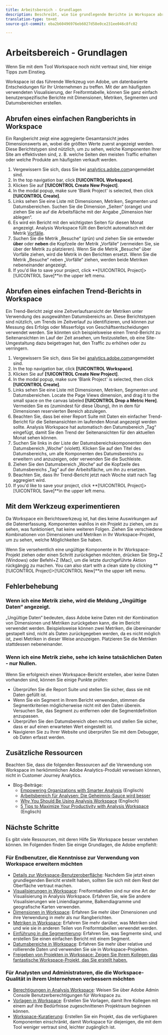 ```yaml
---
title: Arbeitsbereich - Grundlagen
description: Beschreibt, wie Sie grundlegende Berichte in Workspace abrufen
translation-type: tm+mt
source-git-commit: eba2b60496976eb6027d58e0ce231ee046c8fc02

---
```



# Arbeitsbereich - Grundlagen

Wenn Sie mit dem Tool Workspace noch nicht vertraut sind, hier einige Tipps zum Einstieg.

Workspace ist das führende Werkzeug von Adobe, um datenbasierte Entscheidungen für Ihr Unternehmen zu treffen. Mit der am häufigsten verwendeten Visualisierung, der Freiformtabelle, können Sie ganz einfach benutzerspezifische Berichte mit Dimensionen, Metriken, Segmenten und Datumsbereichen erstellen.

## Abrufen eines einfachen Rangberichts in Workspace

Ein Rangbericht zeigt eine aggregierte Gesamtansicht jedes Dimensionswerts an, wobei die größten Werte zuerst angezeigt werden. Diese Berichtstypen sind nützlich, um zu sehen, welche Komponenten Ihrer Site am effektivsten sind, z. B. welche Seiten den meisten Traffic erhalten oder welche Produkte am häufigsten verkauft werden.

1. Vergewissern Sie sich, dass Sie bei [analytics.adobe.com](https://analytics.adobe.com)angemeldet sind.
1. In the top navigation bar, click **[!UICONTROL Workspace]**.
1. Klicken Sie auf **[!UICONTROL Create New Project]**.
1. In the modal popup, make sure &#39;Blank Project&#39; is selected, then click **[!UICONTROL Create]**.
1. Links sehen Sie eine Liste mit Dimensionen, Metriken, Segmenten und Datumsbereichen. Suchen Sie die Dimension „Seiten“ (orange) und ziehen Sie sie auf die Arbeitsfläche mit der Angabe „Dimension hier ablegen“.
1. Es wird ein Bericht mit den wichtigsten Seiten für diesen Monat angezeigt. Analysis Workspace füllt den Bericht automatisch mit der Metrik [Vorfälle](https://docs.adobe.com/content/help/en/analytics/components/variables/metrics/metrics-occurrences.html).
1. Suchen Sie die Metrik „Besuche“ (grün) und ziehen Sie sie entweder **über** oder **neben** die Kopfzeile der Metrik „Vorfälle“ (vermeiden Sie, sie über der Metrik zu platzieren). Wenn Sie die Metrik „Besuche“ über Vorfälle ziehen, wird die Metrik in den Berichten ersetzt. Wenn Sie die Metrik „Besuche“ neben „Vorfälle“ ziehen, werden beide Metriken nebeneinander angezeigt.
1. If you&#39;d like to save your project, click **[!UICONTROL Project]>[!UICONTROL Save]**in the upper left menu.

## Abrufen eines einfachen Trend-Berichts in Workspace

Ein Trend-Bericht zeigt eine Zeitverlaufsansicht der Metriken unter Verwendung des ausgewählten Datumsbereichs an. Diese Berichtstypen sind nützlich, um Trends im Zeitverlauf zu identifizieren, und können zur Messung des Erfolgs oder Misserfolgs von Geschäftsentscheidungen verwendet werden. Sie könnten sich beispielsweise einen Trend-Bericht zu Seitenansichten im Lauf der Zeit ansehen, um festzustellen, ob eine Site-Umgestaltung dazu beigetragen hat, den Traffic zu erhöhen oder zu verringern.

1. Vergewissern Sie sich, dass Sie bei [analytics.adobe.com](https://analytics.adobe.com)angemeldet sind.
1. In the top navigation bar, click **[!UICONTROL Workspace]**.
1. Klicken Sie auf **[!UICONTROL Create New Project]**.
1. In the modal popup, make sure &#39;Blank Project&#39; is selected, then click **[!UICONTROL Create]**.
1. Links sehen Sie eine Liste mit Dimensionen, Metriken, Segmenten und Datumsbereichen. Locate the Page Views dimension, and drag it to the small space on the canvas labeled **[!UICONTROL Drop a Metric Here]**. Vermeiden Sie es (zumindest für diese Übung), ihn in dem für Dimensionen reservierten Bereich abzulegen.
1. Beachten Sie, dass bei einer Report Suite mit Daten ein einfacher Trend-Bericht für die Seitenansichten im laufenden Monat angezeigt werden sollte. Analysis Workspace hat automatisch den Datumsbereich „Tag“ eingefügt, damit Sie den Trend der Seitenansichten für den aktuellen Monat sehen können.
1. Suchen Sie links in der Liste der Datumsbereichskomponenten den Datumsbereich „Woche“ (violett). Klicken Sie auf den Titel des Datumsbereichs, um alle Komponenten des Datumsbereichs zu erweitern und anzuzeigen, oder verwenden Sie die Suchleiste.
1. Ziehen Sie den Datumsbereich „Woche“ auf die Kopfzeile des Datumsbereichs „Tag“ auf der Arbeitsfläche, um ihn zu ersetzen.
1. Beachten Sie, dass Ihr Trend-Bericht jetzt nach Woche statt nach Tag aggregiert wird.
1. If you&#39;d like to save your project, click **[!UICONTROL Project]>[!UICONTROL Save]**in the upper left menu.

## Mit dem Werkzeug experimentieren

Da Workspace ein Berichtswerkzeug ist, hat dies keine Auswirkungen auf die Datenerfassung. Komponenten wahllos in ein Projekt zu ziehen, um zu sehen, was funktioniert, hat keine weiteren Folgen. Ziehen Sie verschiedene Kombinationen von Dimensionen und Metriken in Ihr Workspace-Projekt, um zu sehen, welche Möglichkeiten Sie haben.

Wenn Sie versehentlich eine ungültige Komponente in Ihr Workspace-Projekt ziehen oder einen Schritt zurückgehen möchten, drücken Sie Strg+Z (Windows) oder Befehl+Z (Mac), um die letzte durchgeführte Aktion rückgängig zu machen. You can also start with a clean slate by clicking **[!UICONTROL Project]>[!UICONTROL New]**in the upper left menu.

## Fehlerbehebung

### Wenn ich eine Metrik ziehe, wird die Meldung „Ungültige Daten“ angezeigt.

„Ungültige Daten“ bedeuten, dass Adobe keine Daten mit der Kombination von Dimensionen und Metriken zurückgeben kann, die im Bericht verwendet werden. Beispielsweise können zwei Metriken, die übereinander gestapelt sind, nicht als Daten zurückgegeben werden, da es nicht möglich ist, zwei Metriken in dieser Weise anzuzeigen. Platzieren Sie die Metriken stattdessen nebeneinander.

### Wenn ich eine Metrik ziehe, sehe ich keine tatsächlichen Daten - nur Nullen.

Wenn Sie erfolgreich einen Workspace-Bericht erstellen, aber keine Daten vorhanden sind, können Sie einige Punkte prüfen:

* Überprüfen Sie die Report Suite und stellen Sie sicher, dass sie mit Daten gefüllt ist.
* Wenn Sie ein Segment in Ihrem Bericht verwenden, stimmen die Segmentkriterien möglicherweise nicht mit den Daten überein. Versuchen Sie, das Segment zu entfernen oder die Segmentdefinition anzupassen.
* Überprüfen Sie den Datumsbereich oben rechts und stellen Sie sicher, dass er auf einen erwarteten Wert eingestellt ist.
* Navigieren Sie zu Ihrer Website und überprüfen Sie mit dem Debugger, ob Daten erfasst werden.

## Zusätzliche Ressourcen

Beachten Sie, dass die folgenden Ressourcen auf die Verwendung von Workspace im herkömmlichen Adobe Analytics-Produkt verweisen können, nicht in Customer Journey Analytics.

* Blog-Beiträge:
   * [Empowering Organizations with Smarter Analysis](https://theblog.adobe.com/adobe-analytics-fall-2016-release-empowering-organizations-smarter-analysis/) (Englisch)
   * [Arbeitsbereich für Analysen: Die Geheimnis-Sauce wird besser](https://theblog.adobe.com/analysis-workspace-secret-sauce-getting-tastier/)
   * [Why You Should Be Using Analysis Workspace](https://theblog.adobe.com/why-you-should-be-using-analysis-workspace-in-adobe-analytics/) (Englisch)
   * [5 Tips to Maximize Your Productivity with Analysis Workspace](https://theblog.adobe.com/5-tips-maximize-productivity-analysis-workspace/) (Englisch)

## Nächste Schritte

Es gibt viele Ressourcen, mit deren Hilfe Sie Workspace besser verstehen können. Im Folgenden finden Sie einige Grundlagen, die Adobe empfiehlt:

### Für Endbenutzer, die Kenntnisse zur Verwendung von Workspace erweitern möchten

* [Details zur Workspace-Benutzeroberfläche](https://docs.adobe.com/content/help/en/analytics/analyze/analysis-workspace/build-workspace-project/t-freeform-project.html): Nachdem Sie jetzt einen grundlegenden Bericht erstellt haben, sollten Sie sich mit dem Rest der Oberfläche vertraut machen.
* [Visualisierungen in Workspace](https://docs.adobe.com/content/help/en/analytics/analyze/analysis-workspace/visualizations/freeform-analysis-visualizations.html): Freiformtabellen sind nur eine Art der Visualisierung in Analysis Workspace. Erfahren Sie, wie Sie andere Visualisierungen wie Liniendiagramme, Balkendiagramme und geografische Karten verwenden.
* [Dimensionen in Workspace](https://docs.adobe.com/content/help/en/analytics/analyze/analysis-workspace/components/dimensions/t-breakdown-fa.html): Erfahren Sie mehr über Dimensionen und ihre Verwendung in mehr als nur Rangberichten.
* [Metriken in Workspace](https://docs.adobe.com/content/help/en/analytics/analyze/analysis-workspace/components/apply-create-metrics.html): Erfahren Sie mehr darüber, was Metriken sind und wie sie in anderen Teilen von Freiformtabellen verwendet werden.
* [Einführung in die Segmentierung](https://docs.adobe.com/content/help/en/analytics/analyze/analysis-workspace/components/t-freeform-project-segment.html): Erfahren Sie, was Segmente sind, und erstellen Sie einen einfachen Bericht mit einem Segment.
* [Datumsbereiche in Workspace](https://docs.adobe.com/content/help/en/analytics/analyze/analysis-workspace/components/calendar-date-ranges/calendar.html): Erfahren Sie mehr über relative und rollierende Daten und verwenden Sie sie in Workspace-Projekten.
* [Freigeben von Projekten in Workspace: Zeigen Sie Ihrem Kollegen das fantastische Workspace-Projekt, das Sie erstellt haben.](https://docs.adobe.com/content/help/en/analytics/analyze/analysis-workspace/curate-share/curate.html)

### Für Analysten und Administratoren, die die Workspace-Qualität in ihrem Unternehmen verbessern möchten

* [Berechtigungen in Analysis Workspace](https://docs.adobe.com/content/help/en/core-services/interface/manage-users-and-products/admin-getting-started.html): Weisen Sie über Adobe Admin Console Benutzerberechtigungen für Workspace zu.
* [Vorlagen in Workspace](https://docs.adobe.com/content/help/en/analytics/analyze/analysis-workspace/build-workspace-project/starter-projects.html): Erstellen Sie Vorlagen, damit Ihre Kollegen mit einem auf ihre Bedürfnisse zugeschnittenen Projektraum beginnen können.
* [Workspace-Kuratierung](https://docs.adobe.com/content/help/en/analytics/analyze/analysis-workspace/curate-share/curate.html): Erstellen Sie ein Projekt, das die verfügbaren Komponenten einschränkt, damit Workspace für diejenigen, die mit dem Tool weniger vertraut sind, leichter zugänglich ist.
